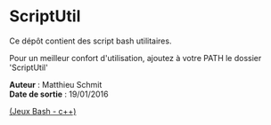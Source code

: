 # ScriptUtil

Ce dépôt contient des script bash utilitaires.

Pour un meilleur confort d'utilisation, ajoutez à votre PATH le dossier 'ScriptUtil'


<strong>Auteur</strong> : Matthieu Schmit<br>
<strong>Date de sortie</strong> : 19/01/2016



<a href="https://github.com/timchapelle/ARCADE.git">(Jeux Bash - c++)</a>
